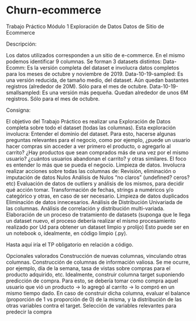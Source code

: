 # Churn-ecommerce
Trabajo Práctico Módulo 1
Exploración de Datos 
Datos de Sitio de Ecommerce


Descripción:

Los datos utilizados corresponden a un sitio de e-commerce. En el mismo podemos identificar 9 columnas. 
Se forman 3 datasets distintos:
Data-Ecomm: Es la versión completa del dataset e involucra datos completos para los meses de octubre y noviembre de 2019.
Data-10-19-sampled: Es una versión reducida, de tamaño medio, del dataset. Aún quedan bastantes registros (alrededor de 20M). Sólo para el mes de octubre.
Data-10-19-smallsampled: Es una versión más pequeña. Quedan alrededor de unos 6M registros. Sólo para el mes de octubre.


Consigna:

El objetivo del Trabajo Práctico es realizar una Exploración de Datos completa sobre todo el dataset (todas las columnas).
Esta exploración involucra:
Entender el dominio del dataset.
Para esto, hacerse algunas preguntas relevantes para el negocio, como por ejemplo, ¿puede un usuario hacer compras sin acceder a ver primero el producto, o agregarlo al carrito? ¿Hay productos que sean comprados más de una vez por el mismo usuario? ¿cuántos usuarios abandonan el carrito? y otras similares. El foco es entender lo más que se pueda el negocio.
Limpieza de datos.
Involucra realizar acciones sobre todas las columnas de:
Revisión, eliminación o imputación de datos Nulos
Análisis de Nulos “no claros” (undefined? ceros? etc)
Evaluación de datos de outliers y análisis de los mismos, para decidir qué acción tomar.
Transformación de fechas, strings a numéricos y/o categórico y otras, en caso de ser necesario.
Limpieza de datos duplicados
Eliminación de datos innecesarios.
Análisis de Distribución Univariada de las columnas. 
Análisis de correlación y distribución multi-variada.
Elaboración de un proceso de tratamiento de datasets (suponga que le llega un dataset nuevo, el proceso debería realizar el mismo procesamiento realizado por Ud para obtener un dataset limpio y prolijo) Esto puede ser en un notebook o, idealmente, en código limpio (.py).

Hasta aquí iría el TP obligatorio en relación a código.

Opcionales valorados
Construcción de nuevas columnas, vinculando otras columnas. 
Construcción de columnas de información valiosa. Se me ocurre, por ejemplo, día de la semana, tasa de vistas sobre compras para el producto adquirido, etc.
Idealmente, construir columna target suponiendo predicción de compra. Para esto, se debería tomar como compra aquel usuario que vió un producto -> lo agregó al carrito -> lo compró en un mismo tiempo dado.
En caso de construir dicha columna, evaluar el balance (proporción de 1 vs proporción de 0) de la misma, y la distribución de las otras variables contra el target.
Selección de variables relevantes para predecir la compra
